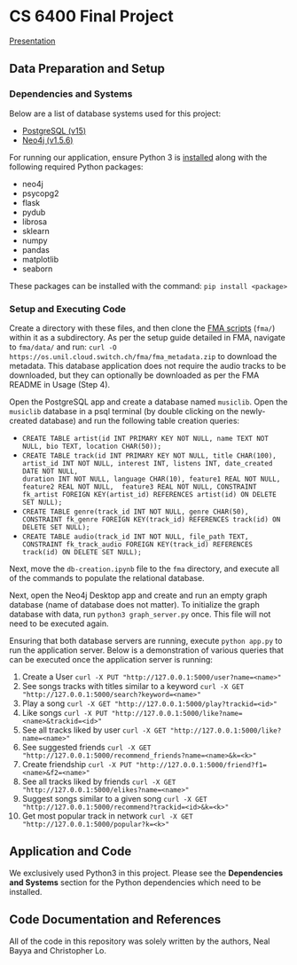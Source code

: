 # CS 6400 Final Project

[Presentation](https://docs.google.com/presentation/d/1hUfnvTdaBzGVGG_PzAuiE_yYDZ9AfZbYI0pBAkfWOvM/edit?usp=sharing)

## Data Preparation and Setup
 
### Dependencies and Systems

Below are a list of database systems used for this project:
- [PostgreSQL (v15)](https://www.postgresql.org/download/)
- [Neo4j (v1.5.6)](https://neo4j.com/download/)

For running our application, ensure Python 3 is [installed](https://www.python.org/downloads/) along with the following required Python packages:
- neo4j
- psycopg2
- flask
- pydub
- librosa
- sklearn
- numpy
- pandas
- matplotlib
- seaborn

These packages can be installed with the command: `pip install <package>`

### Setup and Executing Code
Create a directory with these files, and then clone the [FMA scripts](https://github.com/mdeff/fma) (`fma/`) within it  as a subdirectory. As per the setup guide detailed in FMA, navigate to `fma/data/` and run: `curl -O https://os.unil.cloud.switch.ch/fma/fma_metadata.zip` to download the metadata. This database application does not require the audio tracks to be downloaded, but they can optionally be downloaded as per the FMA README in Usage (Step 4). 

Open the PostgreSQL app and create a database named `musiclib`. Open the `musiclib` database in a psql terminal (by double clicking on the newly-created database) and run the following table creation queries:
- `CREATE TABLE artist(id INT PRIMARY KEY NOT NULL, name TEXT NOT NULL, bio TEXT, location CHAR(50));`
- `CREATE TABLE track(id INT PRIMARY KEY NOT NULL, title CHAR(100),                                                             artist_id INT NOT NULL, interest INT, listens INT, date_created DATE NOT NULL,                                                   duration INT NOT NULL, language CHAR(10), feature1 REAL NOT NULL, feature2 REAL NOT NULL,  feature3 REAL NOT NULL, CONSTRAINT fk_artist FOREIGN KEY(artist_id) REFERENCES artist(id) ON DELETE SET NULL);`
- `CREATE TABLE genre(track_id INT NOT NULL, genre CHAR(50),                                                                 CONSTRAINT fk_genre FOREIGN KEY(track_id) REFERENCES track(id) ON DELETE SET NULL);`
- `CREATE TABLE audio(track_id INT NOT NULL, file_path TEXT,                                                                 CONSTRAINT fk_track_audio FOREIGN KEY(track_id) REFERENCES track(id) ON DELETE SET NULL);`

Next, move the `db-creation.ipynb` file to the `fma` directory, and execute all of the commands to populate the relational database.

Next, open the Neo4j Desktop app and create and run an empty graph database (name of database does not matter). To initialize the graph database with data, run `python3 graph_server.py` once. This file will not need to be executed again.

Ensuring that both database servers are running, execute `python app.py` to run the application server. Below is a demonstration of various queries that can be executed once the application server is running:

1. Create a User
`curl -X PUT "http://127.0.0.1:5000/user?name=<name>"`
2. See songs tracks with titles similar to a keyword
	`curl -X GET "http://127.0.0.1:5000/search?keyword=<name>"`
3. Play a song
	`curl -X GET "http://127.0.0.1:5000/play?trackid=<id>"`
4. Like songs
	`curl -X PUT "http://127.0.0.1:5000/like?name=<name>&trackid=<id>"`
5. See all tracks liked by user
	`curl -X GET "http://127.0.0.1:5000/like?name=<name>"`
6. See suggested friends
	`curl -X GET "http://127.0.0.1:5000/recommend_friends?name=<name>&k=<k>"`
7. Create friendship
	`curl -X PUT "http://127.0.0.1:5000/friend?f1=<name>&f2=<name>"`
8. See all tracks liked by friends
    `curl -X GET "http://127.0.0.1:5000/elikes?name=<name>"`
9. Suggest songs similar to a given song
    `curl -X GET "http://127.0.0.1:5000/recommend?trackid=<id>&k=<k>"`
10. Get most popular track in network
    `curl -X GET "http://127.0.0.1:5000/popular?k=<k>"`


## Application and Code

We exclusively used Python3 in this project. Please see the **Dependencies and Systems** section for the Python dependencies which need to be installed.  

## Code Documentation and References
All of the code in this repository was solely written by the authors, Neal Bayya and Christopher Lo. 